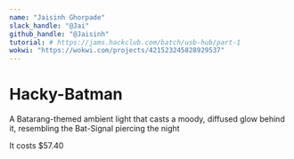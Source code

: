 ```yaml
---
name: "Jaisinh Ghorpade"
slack_handle: "@Jai"
github_handle: "@Jaisinh"
tutorial: # https://jams.hackclub.com/batch/usb-hub/part-1
wokwi: "https://wokwi.com/projects/421523245828929537"
---
```


# Hacky-Batman

<!-- Describe your board in 2-3 sentences. What are you making? What will it do? -->
A Batarang-themed ambient light that casts a moody, diffused glow behind it, resembling the Bat-Signal piercing the night

<!-- How much is it going to cost? -->
It costs $57.40
<!-- Tell us a little bit about your design process. What were some challenges? What helped? ***Totally optional*** -->